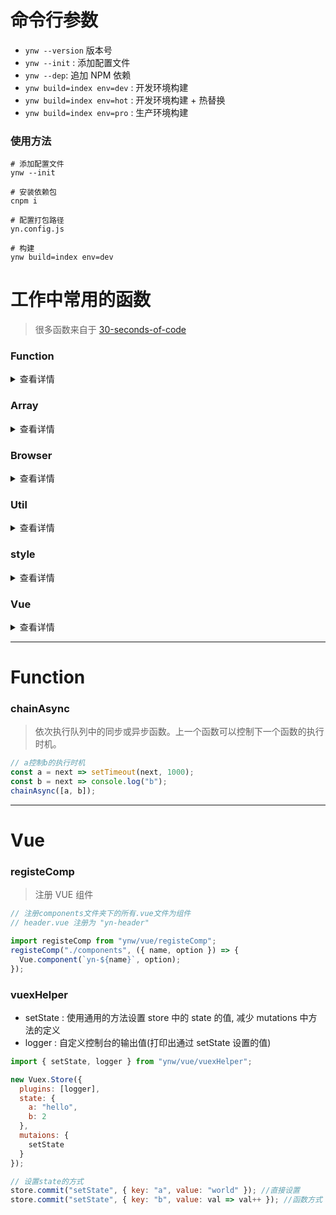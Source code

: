 # 命令行参数

* `ynw --version` 版本号
* `ynw --init` : 添加配置文件
* `ynw --dep`: 追加 NPM 依赖
* `ynw build=index env=dev` : 开发环境构建
* `ynw build=index env=hot` : 开发环境构建 + 热替换
* `ynw build=index env=pro` : 生产环境构建

### 使用方法

```shell
# 添加配置文件
ynw --init

# 安装依赖包
cnpm i

# 配置打包路径
yn.config.js

# 构建
ynw build=index env=dev
```

# 工作中常用的函数

> 很多函数来自于 [30-seconds-of-code](https://github.com/Chalarangelo/30-seconds-of-code)

### Function

<details>
<summary>查看详情</summary>

* [`chainAsync`](#chainAsync)
* [`compose`](#compose)
* [`composeRight`](#composeRight)
* [`koa-compose`](#koa-compose)
* [`pipeAsync`](#pipeAsync)

</details>

### Array

<details>
<summary>查看详情</summary>

* [`differenceBy`](#differenceby)

</details>

### Browser

<details>
<summary>查看详情</summary>

* [`uuid`](#uuid)
* [`createEventHub`](#createEventHub)
* [`element`](#element)
* [`runInRaf`](#runInRaf)
* [`runInWorker`](#runInWorker)

</details>

### Util

<details>
<summary>查看详情</summary>

* [`registe`](#registe)
* [`httpPost`](#httppost)

</details>

### style

<details>
<summary>查看详情</summary>

* `reset.css`

</details>

### Vue

<details>
<summary>查看详情</summary>

* [`registeComp`](#registeComp)
* [`vuexHelper`](#vuexHelper)

</details>

---

# Function

### chainAsync

> 依次执行队列中的同步或异步函数。上一个函数可以控制下一个函数的执行时机。

```js
// a控制b的执行时机
const a = next => setTimeout(next, 1000);
const b = next => console.log("b");
chainAsync([a, b]);
```

---

# Vue

### registeComp

> 注册 VUE 组件

```js
// 注册components文件夹下的所有.vue文件为组件
// header.vue 注册为 "yn-header"

import registeComp from "ynw/vue/registeComp";
registeComp("./components", ({ name, option }) => {
  Vue.component(`yn-${name}`, option);
});
```

### vuexHelper

* setState : 使用通用的方法设置 store 中的 state 的值, 减少 mutations 中方法的定义
* logger : 自定义控制台的输出值(打印出通过 setState 设置的值)

```js
import { setState, logger } from "ynw/vue/vuexHelper";

new Vuex.Store({
  plugins: [logger],
  state: {
    a: "hello",
    b: 2
  },
  mutaions: {
    setState
  }
});

// 设置state的方式
store.commit("setState", { key: "a", value: "world" }); //直接设置
store.commit("setState", { key: "b", value: val => val++ }); //函数方式
```
